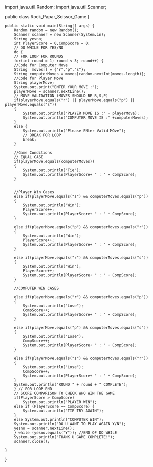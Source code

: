 

import java.util.Random;
import java.util.Scanner;

public class Rock_Papar_Scissor_Game {

	public static void main(String[] args) {
		Random random = new Random();
		Scanner scanner = new Scanner(System.in);
		String yesno; 
		int PlayerScore = 0,CompScore = 0;
		// DO WHILE FOR YES/NO 
		do {
		// FOR LOOP FOR ROUNDS
		for(int round = 1; round < 3; round++) {
		//Code for Computer Move
		String  moves[] = {"r","p","s"};
		String computerMoves = moves[random.nextInt(moves.length)];
		//Code for Player Move
		String playerMove;
		System.out.print("ENTER YOUR MOVE :");
		playerMove = scanner.nextLine();
		// MOVE VALIDATION (MOVES SHOULD BE R,S,P)
		if(playerMove.equals("r") || playerMove.equals("p") || playerMove.equals("s"))
		{
			System.out.println("PLAYER MOVE IS :" + playerMove);
			System.out.println("COMPUTER MOVE IS :" +computerMoves);
		}
		else {
			System.out.println("Please ENter Valid MOve");
			// BREAK FOR LOOP
			break;
		}
		
		//Game Conditions
		// EQUAL CASE
		if(playerMove.equals(computerMoves))
		{
			System.out.println("Tie");
			System.out.println(PlayerScore+ " : " + CompScore);
		}
		
		
		//Player Win Cases
		else if(playerMove.equals("s") && computerMoves.equals("p"))
		{
			System.out.println("Win");
			PlayerScore++;
			System.out.println(PlayerScore+ " : " + CompScore);
		}
		
		else if(playerMove.equals("p") && computerMoves.equals("r"))
		{
			System.out.println("Win");
			PlayerScore++;
			System.out.println(PlayerScore+ " : " + CompScore);
		}
		
		else if(playerMove.equals("r") && computerMoves.equals("s"))
		{
			System.out.println("Win");
			PlayerScore++;
			System.out.println(PlayerScore+ " : " + CompScore);
		}
		
		//COMPUTER WIN CASES
		
		else if(playerMove.equals("r") && computerMoves.equals("p"))
		{
			System.out.println("Lose");
			CompScore++;
			System.out.println(PlayerScore+ " : " + CompScore);
		}
		
		else if(playerMove.equals("p") && computerMoves.equals("s"))
		{
			System.out.println("Lose");
			CompScore++;
			System.out.println(PlayerScore+ " : " + CompScore);
		}
		
		else if(playerMove.equals("s") && computerMoves.equals("r"))
		{
			System.out.println("Lose");
			CompScore++;
			System.out.println(PlayerScore+ " : " + CompScore);
		}
		System.out.println("ROUND " + round + " COMPLETE");
		} // FOR LOOP END
		// SCORE COMPARISON TO CHECK WHO WIN THE GAME
		if(PlayerScore > CompScore)
			System.out.println("PLAYER WIN");
		else if (PlayerScore == CompScore) {
			System.out.println("TIE TRY AGAIN");
		}
		else System.out.println("COMPUTER WIN");
		System.out.println("DO U WANT TO PLAY AGAIN Y/N");
		yesno = scanner.nextLine();
		} while (yesno.equals("Y")); //END OF DO WHILE
		System.out.println("THANK U GAME COMPLETE!");
		scanner.close(); 
		
	}
	

}
